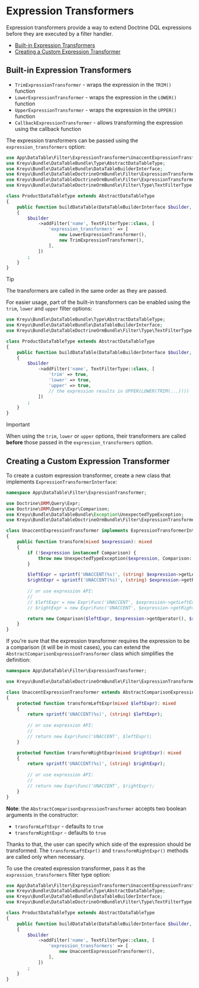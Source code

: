 # Expression Transformers

Expression transformers provide a way to extend Doctrine DQL expressions before they are executed by a filter handler.

- [Built-in Expression Transformers](#built-in-expression-transformers)
- [Creating a Custom Expression Transformer](#creating-a-custom-expression-transformer)

## Built-in Expression Transformers

- `TrimExpressionTransformer` - wraps the expression in the `TRIM()` function
- `LowerExpressionTransformer` - wraps the expression in the `LOWER()` function
- `UpperExpressionTransformer` - wraps the expression in the `UPPER()` function
- `CallbackExpressionTransformer` - allows transforming the expression using the callback function

The expression transformers can be passed using the `expression_transformers` option:

```php
use App\DataTable\Filter\ExpressionTransformer\UnaccentExpressionTransformer;
use Kreyu\Bundle\DataTableBundle\Type\AbstractDataTableType;
use Kreyu\Bundle\DataTableBundle\DataTableBuilderInterface;
use Kreyu\Bundle\DataTableDoctrineOrmBundle\Filter\ExpressionTransformer\LowerExpressionTransformer;
use Kreyu\Bundle\DataTableDoctrineOrmBundle\Filter\ExpressionTransformer\TrimExpressionTransformer;
use Kreyu\Bundle\DataTableDoctrineOrmBundle\Filter\Type\TextFilterType;

class ProductDataTableType extends AbstractDataTableType
{
    public function buildDataTable(DataTableBuilderInterface $builder, array $options): void
    {
        $builder
            ->addFilter('name', TextFilterType::class, [
                'expression_transformers' => [
                    new LowerExpressionTransformer(),
                    new TrimExpressionTransformer(),
                ],
            ])
        ;
    }
}
```

> [!TIP]
> The transformers are called in the same order as they are passed.

For easier usage, part of the built-in transformers can be enabled using the `trim`, `lower` and `upper` filter options:

```php
use Kreyu\Bundle\DataTableBundle\Type\AbstractDataTableType;
use Kreyu\Bundle\DataTableBundle\DataTableBuilderInterface;
use Kreyu\Bundle\DataTableDoctrineOrmBundle\Filter\Type\TextFilterType;

class ProductDataTableType extends AbstractDataTableType
{
    public function buildDataTable(DataTableBuilderInterface $builder, array $options): void
    {
        $builder
            ->addFilter('name', TextFilterType::class, [
                'trim' => true,
                'lower' => true,
                'upper' => true,
                // the expression results in UPPER(LOWER(TRIM(...))))
            ])
        ;
    }
}
```

> [!IMPORTANT]  
> When using the `trim`, `lower` or `upper` options, their transformers are called **before** those passed in the `expression_transformers` option.

## Creating a Custom Expression Transformer

To create a custom expression transformer, create a new class that implements `ExpressionTransformerInterface`:

```php
namespace App\DataTable\Filter\ExpressionTransformer;

use Doctrine\ORM\Query\Expr;
use Doctrine\ORM\Query\Expr\Comparison;
use Kreyu\Bundle\DataTableBundle\Exception\UnexpectedTypeException;
use Kreyu\Bundle\DataTableDoctrineOrmBundle\Filter\ExpressionTransformer\ExpressionTransformerInterface;

class UnaccentExpressionTransformer implements ExpressionTransformerInterface
{
    public function transform(mixed $expression): mixed
    {
        if (!$expression instanceof Comparison) {
            throw new UnexpectedTypeException($expression, Comparison::class);
        }

        $leftExpr = sprintf('UNACCENT(%s)', (string) $expression->getLeftExpr());
        $rightExpr = sprintf('UNACCENT(%s)', (string) $expression->getRightExpr());
        
        // or use expression API:
        //
        // $leftExpr = new Expr\Func('UNACCENT', $expression->getLeftExpr());
        // $rightExpr = new Expr\Func('UNACCENT', $expression->getRightExpr());

        return new Comparison($leftExpr, $expression->getOperator(), $rightExpr);
    }
}
```

If you're sure that the expression transformer requires the expression to be a comparison (it will be in most cases),
you can extend the `AbstractComparisonExpressionTransformer` class which simplifies the definition:

```php
namespace App\DataTable\Filter\ExpressionTransformer;

use Kreyu\Bundle\DataTableDoctrineOrmBundle\Filter\ExpressionTransformer\AbstractComparisonExpressionTransformer;

class UnaccentExpressionTransformer extends AbstractComparisonExpressionTransformer
{
    protected function transformLeftExpr(mixed $leftExpr): mixed
    {
        return sprintf('UNACCENT(%s)', (string) $leftExpr);
        
        // or use expression API: 
        // 
        // return new Expr\Func('UNACCENT', $leftExpr);
    }

    protected function transformRightExpr(mixed $rightExpr): mixed
    {
        return sprintf('UNACCENT(%s)', (string) $rightExpr);
        
        // or use expression API: 
        //
        // return new Expr\Func('UNACCENT', $rightExpr);
    }
}
```

**Note**: the `AbstractComparisonExpressionTransformer` accepts two boolean arguments in the constructor:

- `transformLeftExpr` - defaults to `true`
- `transformRightExpr` - defaults to `true`

Thanks to that, the user can specify which side of the expression should be transformed.
The `transformLeftExpr()` and `transformRightExpr()` methods are called only when necessary.

To use the created expression transformer, pass it as the `expression_transformers` filter type option:

```php
use App\DataTable\Filter\ExpressionTransformer\UnaccentExpressionTransformer;
use Kreyu\Bundle\DataTableBundle\Type\AbstractDataTableType;
use Kreyu\Bundle\DataTableBundle\DataTableBuilderInterface;
use Kreyu\Bundle\DataTableDoctrineOrmBundle\Filter\Type\TextFilterType;

class ProductDataTableType extends AbstractDataTableType
{
    public function buildDataTable(DataTableBuilderInterface $builder, array $options): void
    {
        $builder
            ->addFilter('name', TextFilterType::class, [
                'expression_transformers' => [
                    new UnaccentExpressionTransformer(),
                ],
            ])
        ;
    }
}
```